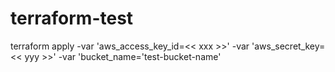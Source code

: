 # terraform-test

terraform apply -var 'aws_access_key_id=<< xxx >>' -var 'aws_secret_key=<< yyy >>' -var  'bucket_name='test-bucket-name'
